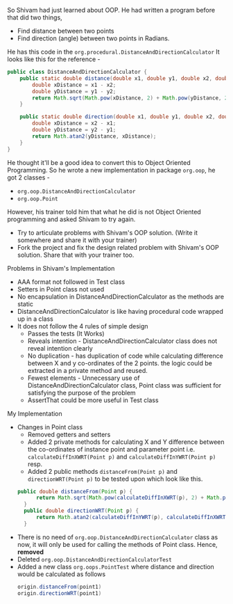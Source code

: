 So Shivam had just learned about OOP. He had written a program before that did two things,
- Find distance between two points
- Find direction (angle) between two points in Radians.

He has this code in the `org.procedural.DistanceAndDirectionCalculator` It looks like this for the reference - 

```java
public class DistanceAndDirectionCalculator {
    public static double distance(double x1, double y1, double x2, double y2) {
        double xDistance = x1 - x2;
        double yDistance = y1 - y2;
        return Math.sqrt(Math.pow(xDistance, 2) + Math.pow(yDistance, 2));
    }

    public static double direction(double x1, double y1, double x2, double y2) {
        double xDistance = x2 - x1;
        double yDistance = y2 - y1;
        return Math.atan2(yDistance, xDistance);
    }
}
```
He thought it'll be a good idea to convert this to Object Oriented Programming. So he wrote a new implementation in package `org.oop`, he got 2 classes - 
- `org.oop.DistanceAndDirectionCalculator`
- `org.oop.Point`

However, his trainer told him that what he did is not Object Oriented programming and asked Shivam to try again. 
- Try to articulate problems with Shivam's OOP solution. (Write it somewhere and share it with your trainer)
- Fork the project and fix the design related problem with Shivam's OOP solution. Share that with your trainer too.

Problems in Shivam's Implementation
- AAA format not followed in Test class
- Setters in Point class not used
- No encapsulation in DistanceAndDirectionCalculator as the methods are static
- DistanceAndDirectionCalculator is like having procedural code wrapped up in a class
- It does not follow the 4 rules of simple design
  - Passes the tests (It Works)
  - Reveals intention - DistanceAndDirectionCalculator class does not reveal intention clearly
  - No duplication - has duplication of code while calculating difference between X and y co-ordinates of the 2 points. the logic could be extracted in a private method and reused.
  - Fewest elements - Unnecessary use of DistanceAndDirectionCalculator class, Point class was sufficient for satisfying the purpose of the problem
  - AssertThat could be more useful in Test class



My Implementation
- Changes in Point class
  - Removed getters and setters
  - Added 2 private methods for calculating X and Y difference between the co-ordinates of instance point and parameter point i.e. `calculateDiffInXWRT(Point p)` and `calculateDiffInYWRT(Point p)` resp.
  - Added 2 public methods `distanceFrom(Point p)` and `directionWRT(Point p)` to be tested upon which look like this.
  ```java
  public double distanceFrom(Point p) {
        return Math.sqrt(Math.pow(calculateDiffInXWRT(p), 2) + Math.pow(calculateDiffInYWRT(p), 2));
    }
    public double directionWRT(Point p) {
        return Math.atan2(calculateDiffInYWRT(p), calculateDiffInXWRT(p));
    }
    ```
- There is no need of `org.oop.DistanceAndDirectionCalculator` class as now, it will only be used for calling the methods of Point class. Hence, **removed**
- Deleted `org.oop.DistanceAndDirectionCalculatorTest`
- Added a new class `org.oops.PointTest` where distance and direction would be calculated as follows
  ```java
  origin.distanceFrom(point1)
  origin.directionWRT(point1)
  ```
